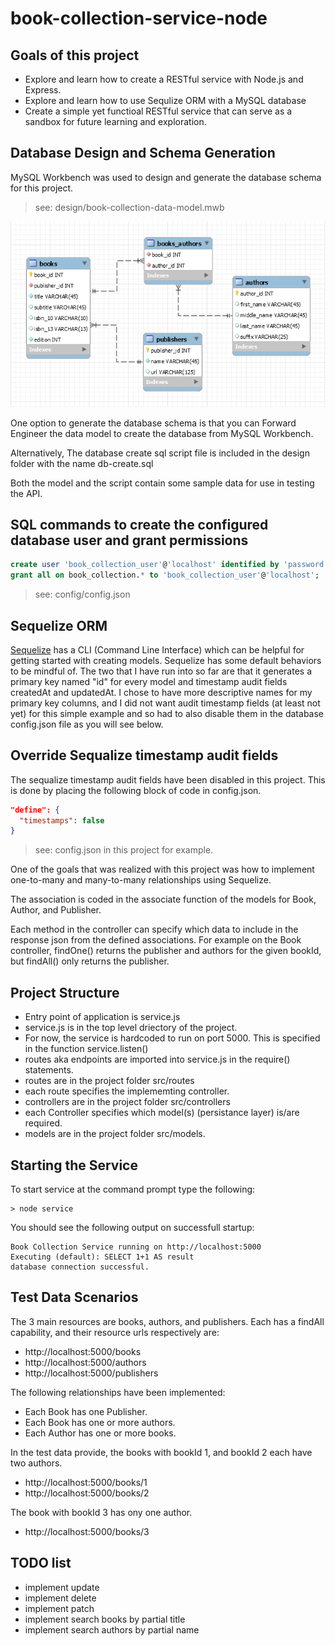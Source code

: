 # book-collection-service-node

## Goals of this project

- Explore and learn how to create a RESTful service with Node.js and Express.
- Explore and learn how to use Sequlize ORM with a MySQL database
- Create a simple yet functioal RESTful service that can serve as a sandbox for future learning and exploration.

## Database Design and Schema Generation
 MySQL Workbench was used to design and generate the database schema for this project.

 > see: design/book-collection-data-model.mwb

<img src="design/book-collection-data-model.png">

One option to generate the database schema is that you can Forward Engineer the data model to create the database from MySQL Workbench.

Alternatively, The database create sql script file is included in the design folder with the name db-create.sql

Both the model and the script contain some sample data for use in testing the API.

## SQL commands to create the configured database user and grant permissions

```sql
create user 'book_collection_user'@'localhost' identified by 'password';
grant all on book_collection.* to 'book_collection_user'@'localhost';
```
 > see: config/config.json

## Sequelize ORM
[Sequelize](https://sequelize.org) has a CLI (Command Line Interface) which can be helpful for getting started with creating models.  Sequelize has some default behaviors to be mindful of. The two that I have run into so far are that it generates a primary key named "id" for every model and timestamp audit fields createdAt and updatedAt.  I chose to have more descriptive names for my primary key columns, and I did not want audit timestamp fields (at least not yet) for this simple example and so had to also disable them in the database config.json file as you will see below.

 ## Override Sequalize timestamp audit fields

 The sequalize timestamp audit fields have been disabled in this project.  This is done by placing the following block of code in config.json.
 
```json
"define": { 
  "timestamps": false
}
```

> see: config.json in this project for example.

One of the goals that was realized with this project was how to implement one-to-many and many-to-many relationships using Sequelize.

The association is coded in the associate function of the models for Book, Author, and Publisher.

Each method in the controller can specify which data to include in the response json from the defined associations.  For example on the Book controller, findOne() returns the publisher and authors for the given bookId, but findAll() only returns the publisher.

## Project Structure

- Entry point of application is service.js
- service.js is in the top level driectory of the project.
- For now, the service is hardcoded to run on port 5000.  This is specified in the function service.listen()
-  routes aka endpoints are imported into service.js in the require() statements.
- routes are in the project folder src/routes
- each route specifies the implememting controller.
- controllers are in the project folder src/controllers
- each Controller specifies which model(s) (persistance layer) is/are required.
- models are in the project folder src/models.

## Starting the Service
To start service at the command prompt type the following:
    
    > node service

You should see the following output on successfull startup:

    Book Collection Service running on http://localhost:5000
    Executing (default): SELECT 1+1 AS result
    database connection successful.

## Test Data Scenarios

The 3 main resources are books, authors, and publishers.  Each has a findAll capability, and their resource urls respectively are:
- http://localhost:5000/books
- http://localhost:5000/authors
- http://localhost:5000/publishers

The following relationships have been implemented:
- Each Book has one Publisher.
- Each Book has one or more authors.
- Each Author has one or more books.

In the test data provide, the books with bookId 1, and bookId 2 each have two authors.
      
- http://localhost:5000/books/1
- http://localhost:5000/books/2

The book with bookId 3 has ony one author.

- http://localhost:5000/books/3

## TODO list
- implement update
- implement delete
- implement patch
- implement search books by partial title
- implement search authors by partial name